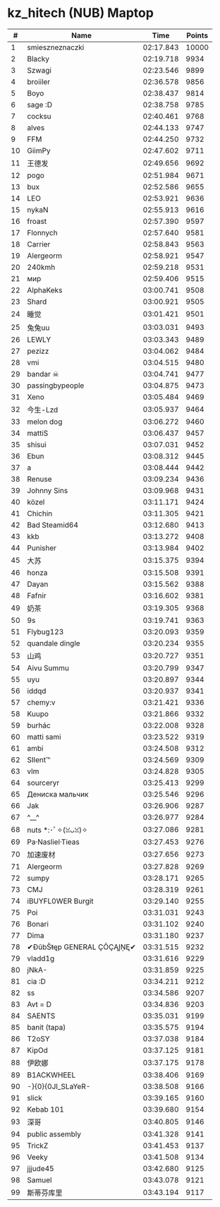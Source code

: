 # kz_hitech (NUB) Maptop

|  # | Name | Time | Points |
|-------------- | -------------- | -------------- | -------------- | 
| 1 | smieszneznaczki | 02:17.843 | 10000 | 
| 2 | Blacky | 02:19.718 | 9934 | 
| 3 | Szwagi | 02:23.546 | 9899 | 
| 4 | broiiler | 02:36.578 | 9856 | 
| 5 | Boyo | 02:38.437 | 9814 | 
| 6 | sage :D | 02:38.758 | 9785 | 
| 7 | cocksu | 02:40.461 | 9768 | 
| 8 | alves | 02:44.133 | 9747 | 
| 9 | FFM | 02:44.250 | 9732 | 
| 10 | GiimPy | 02:47.602 | 9711 | 
| 11 | 王德发 | 02:49.656 | 9692 | 
| 12 | pogo | 02:51.984 | 9671 | 
| 13 | bux | 02:52.586 | 9655 | 
| 14 | LEO | 02:53.921 | 9636 | 
| 15 | nykaN | 02:55.913 | 9616 | 
| 16 | froast | 02:57.390 | 9597 | 
| 17 | Flonnych | 02:57.640 | 9581 | 
| 18 | Carrier | 02:58.843 | 9563 | 
| 19 | Alergeorm | 02:58.921 | 9547 | 
| 20 | 240kmh | 02:59.218 | 9531 | 
| 21 | мир | 02:59.406 | 9515 | 
| 22 | AlphaKeks | 03:00.741 | 9508 | 
| 23 | Shard | 03:00.921 | 9505 | 
| 24 | 睡觉 | 03:01.421 | 9501 | 
| 25 | 兔兔uu | 03:03.031 | 9493 | 
| 26 | LEWLY | 03:03.343 | 9489 | 
| 27 | pezizz | 03:04.062 | 9484 | 
| 28 | vmi | 03:04.515 | 9480 | 
| 29 | bandar ☠ | 03:04.741 | 9477 | 
| 30 | passingbypeople | 03:04.875 | 9473 | 
| 31 | Xeno | 03:05.484 | 9469 | 
| 32 | 今生-Lzd | 03:05.937 | 9464 | 
| 33 | melon dog | 03:06.272 | 9460 | 
| 34 | mattiS | 03:06.437 | 9457 | 
| 35 | shisui | 03:07.031 | 9452 | 
| 36 | Ebun | 03:08.312 | 9445 | 
| 37 | a | 03:08.444 | 9442 | 
| 38 | Renuse | 03:09.234 | 9436 | 
| 39 | Johnny Sins | 03:09.968 | 9431 | 
| 40 | közel | 03:11.171 | 9424 | 
| 41 | Chichin | 03:11.305 | 9421 | 
| 42 | Bad Steamid64 | 03:12.680 | 9413 | 
| 43 | kkb | 03:13.272 | 9408 | 
| 44 | Punisher | 03:13.984 | 9402 | 
| 45 | 大苏 | 03:15.375 | 9394 | 
| 46 | honza | 03:15.508 | 9391 | 
| 47 | Dayan | 03:15.562 | 9388 | 
| 48 | Fafnir | 03:16.602 | 9381 | 
| 49 | 奶茶 | 03:19.305 | 9368 | 
| 50 | 9s | 03:19.741 | 9363 | 
| 51 | Flybug123 | 03:20.093 | 9359 | 
| 52 | quandale dingle | 03:20.234 | 9355 | 
| 53 | 山鸡 | 03:20.727 | 9351 | 
| 54 | Aivu Summu | 03:20.799 | 9347 | 
| 55 | uyu | 03:20.897 | 9344 | 
| 56 | iddqd | 03:20.937 | 9341 | 
| 57 | chemy:v | 03:21.421 | 9336 | 
| 58 | Kuupo | 03:21.866 | 9332 | 
| 59 | burhác | 03:22.008 | 9328 | 
| 60 | matti sami | 03:23.522 | 9319 | 
| 61 | ambi | 03:24.508 | 9312 | 
| 62 | SIlent℡ | 03:24.569 | 9309 | 
| 63 | vlm | 03:24.828 | 9305 | 
| 64 | sourceryr | 03:25.413 | 9299 | 
| 65 | Дениска мальчик | 03:25.546 | 9296 | 
| 66 | Jak | 03:26.906 | 9287 | 
| 67 | ^__^ | 03:26.977 | 9284 | 
| 68 | nuts *:･ﾟ✧(ꈍᴗꈍ)✧ | 03:27.086 | 9281 | 
| 69 | Pa·Nasliel·Tieas | 03:27.453 | 9276 | 
| 70 | 加速废材 | 03:27.656 | 9273 | 
| 71 | Alergeorm | 03:27.828 | 9269 | 
| 72 | sumpy | 03:28.171 | 9265 | 
| 73 | CMJ | 03:28.319 | 9261 | 
| 74 | iBUYFL0WER Burgit | 03:29.140 | 9255 | 
| 75 | Poi | 03:31.031 | 9243 | 
| 76 | Bonari | 03:31.102 | 9240 | 
| 77 | Dima | 03:31.180 | 9237 | 
| 78 | ✔ĐûbŠŧęp GENERAL ÇŌÇĄĮŅĘ✔ | 03:31.515 | 9232 | 
| 79 | vladd1g | 03:31.616 | 9229 | 
| 80 | jNkA- | 03:31.859 | 9225 | 
| 81 | cia :D | 03:34.211 | 9212 | 
| 82 | ss | 03:34.586 | 9207 | 
| 83 | Avt = D | 03:34.836 | 9203 | 
| 84 | SAENTS | 03:35.031 | 9199 | 
| 85 | banit (tapa) | 03:35.575 | 9194 | 
| 86 | T2oSY | 03:37.038 | 9184 | 
| 87 | KipOd | 03:37.125 | 9181 | 
| 88 | 伊欧娜 | 03:37.175 | 9178 | 
| 89 | B1ACKWHEEL | 03:38.406 | 9169 | 
| 90 | -}{0}{0JI_SLaYeR- | 03:38.508 | 9166 | 
| 91 | slick | 03:39.165 | 9160 | 
| 92 | Kebab 101 | 03:39.680 | 9154 | 
| 93 | 深哥 | 03:40.805 | 9146 | 
| 94 | public assembly | 03:41.328 | 9141 | 
| 95 | TrickZ | 03:41.453 | 9137 | 
| 96 | Veeky | 03:41.508 | 9134 | 
| 97 | jjjude45 | 03:42.680 | 9125 | 
| 98 | Samuel | 03:43.078 | 9121 | 
| 99 | 斯蒂芬库里 | 03:43.194 | 9117 | 

